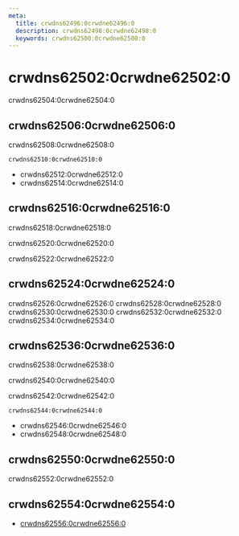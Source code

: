 ```yaml
---
meta:
  title: crwdns62496:0crwdne62496:0
  description: crwdns62498:0crwdne62498:0
  keywords: crwdns62500:0crwdne62500:0
---
```


# crwdns62502:0crwdne62502:0
crwdns62504:0crwdne62504:0

<entry-ad />

## crwdns62506:0crwdne62506:0
crwdns62508:0crwdne62508:0

`crwdns62510:0crwdne62510:0`
- crwdns62512:0crwdne62512:0
- crwdns62514:0crwdne62514:0


## crwdns62516:0crwdne62516:0
crwdns62518:0crwdne62518:0

  crwdns62520:0crwdne62520:0

  crwdns62522:0crwdne62522:0

## crwdns62524:0crwdne62524:0
crwdns62526:0crwdne62526:0
<alert type="success">crwdns62528:0crwdne62528:0</alert>
<alert type="info">crwdns62530:0crwdne62530:0</alert>
<alert type="warning">crwdns62532:0crwdne62532:0</alert>
<alert type="error">crwdns62534:0crwdne62534:0</alert>

## crwdns62536:0crwdne62536:0
crwdns62538:0crwdne62538:0

  crwdns62540:0crwdne62540:0

  crwdns62542:0crwdne62542:0

  `crwdns62544:0crwdne62544:0`
  - crwdns62546:0crwdne62546:0
  - crwdns62548:0crwdne62548:0

## crwdns62550:0crwdne62550:0
crwdns62552:0crwdne62552:0

## crwdns62554:0crwdne62554:0
  - [crwdns62556:0crwdne62556:0]()

<doc-footer />
